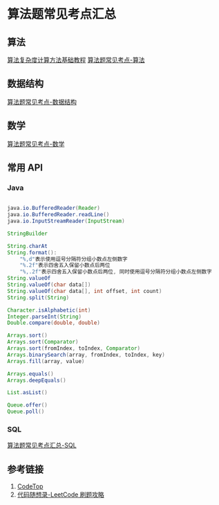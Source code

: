 # 算法题常见考点汇总

## 算法

[算法复杂度计算方法基础教程](learning/subjects/ComputerScience/DataStructuresAndAlgorithm/算法复杂度计算方法基础教程.md)
[算法题常见考点-算法](learning/subjects/ComputerScience/DataStructuresAndAlgorithm/算法题常见考点-算法.md)

## 数据结构

[算法题常见考点-数据结构](learning/subjects/ComputerScience/DataStructuresAndAlgorithm/算法题常见考点-数据结构.md)

## 数学

[算法题常见考点-数学](learning/subjects/ComputerScience/DataStructuresAndAlgorithm/算法题常见考点-数学.md)

## 常用 API

### Java

```java

java.io.BufferedReader(Reader)
java.io.BufferedReader.readLine()
java.io.InputStreamReader(InputStream)

StringBuilder

String.charAt
String.format(): 
    "%,d"表示使用逗号分隔符分组小数点左侧数字
    "%.2f"表示四舍五入保留小数点后两位
    "%,.2f"表示四舍五入保留小数点后两位, 同时使用逗号分隔符分组小数点左侧数字
String.valueOf
String.valueOf(char data[])
String.valueOf(char data[], int offset, int count)
String.split(String)

Character.isAlphabetic(int)
Integer.parseInt(String)
Double.compare(double, double)

Arrays.sort()
Arrays.sort(Comparator)
Arrays.sort(fromIndex, toIndex, Comparator)
Arrays.binarySearch(array, fromIndex, toIndex, key)
Arrays.fill(array, value)

Arrays.equals()
Arrays.deepEquals()

List.asList()

Queue.offer()
Queue.poll()

```

### SQL

[算法题常见考点汇总-SQL](learning/subjects/ComputerScience/DataStructuresAndAlgorithm/算法题常见考点汇总-SQL.md)

## 参考链接

1. [CodeTop](https://codetop.cc/home)
2. [代码随想录-LeetCode 刷题攻略](https://github.com/youngyangyang04/leetcode-master/blob/master/README.md)